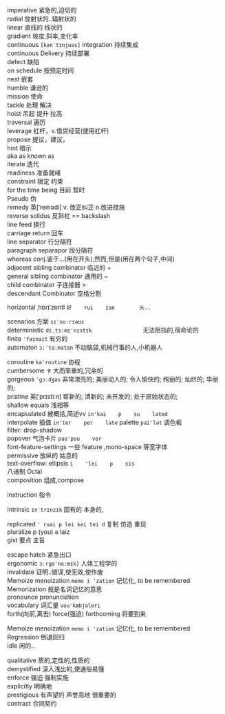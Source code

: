 imperative                                                                                                紧急的,迫切的        
radial                                                                                                放射状的..辐射状的        
linear                                                                                                直线的    线状的        
gradient                                                                                                坡度,斜率,变化率        
continuous                                                                                                `[kənˈtɪnjuəs]`    integration        持续集成        
continuous    Delivery                                                                                                            持续部署            
defect                                                                                                缺陷        
on    schedule                                                                                                    按预定时间                    
nest                                                                                                嵌套        
humble                                                                                                谦逊的        
mission                                                                                                    使命            
tackle                                                                                                        处理    解决        
hoist                                                                                            吊起    提升    拉高        
traversal                                                                                                    遍历        
leverage                                                                                                        杠杆，v.借贷经营(使用杠杆)        
propose                                                                                                            提议，建议，        
hint                                                                                                                        暗示        
aka        as    known    as        
iterate                                                                                                    迭代        
readiness                                                                                            准备就绪        
constraint                                                                                        限定    约束        
for    the    time    being                                                                                        目前    暂时        
Pseudo                                                                                                        伪        
remedy                                                                                                        英[ˈremədi]    v.    改正纠正    n.改进措施        
reverse    solidus                                                                                                    反斜杠            ==        backslash                
line    feed                                                                                                            换行            
carriage    return                                                                                                    回车            
line    separator                                                                                                        行分隔符                
paragraph        separapor                                                                                                段分隔符        
whereas                                                                                                            conj.鉴于...(用在开头),然而,但是(用在两个句子,中间)                
adjacent    sibling    combinator                     									   临近的            +        
general            sibling    combinator           									              通用的            ~        
child    combinator                                                                    子连接器    >        
descendant    Combinator                           									                          空格分割    `    `        

horizontal                        ˌhɒrɪˈzɒntl             									        `好    rui    zan        头..`        

scenarios        方案                    									     									 `sɪˈnɑːrɪəʊz`        
deterministic                               									      `dɪˌtɜːmɪˈnɪstɪk                `        无法阻挡的,宿命论的            
finite                                                  									   `ˈfaɪnaɪt`        有穷的            
automaton                       									  `ɔːˈtɑːmətən`        不动脑袋,机械行事的人,小机器人        

coroutine                									     									 `kə'routine`            协程        
cumbersome           									     									  `卡`    大而笨重的,冗余的        
gorgeous                `ˈɡɔːdʒəs`                 									    非常漂亮的;    美丽动人的;    令人愉快的;    绚丽的;    灿烂的;    华丽的;        
pristine	英[ˈprɪstiːn]         									            崭新的;    清新的;    未开发的;    处于原始状态的;                
shallow    equals                     									浅相等        
encapsulated                             									被概括,简述vv            `in'kai    p    su    lated`        
interpolate                            									 插值        `in'ter    per    late`
palette                `pai'lət`         									        调色板        
filter:    drop-shadow        
popover             									     									气泡卡片        		   `pao'pou    ver`        
font-feature-settings                 									一些    feature        ,mono-space    等宽字体        
permissive                									 放纵的        姑息的        
text-overflow:                                    ellipsis            									     									 `i    'lei    p    sis`        
八进制                                                   Octal        
composition                                    组成,compose        

instruction    指令  


 intrinsic   `ɪnˈtrɪnzɪk`         固有的  本身的, 





replicated    `' ruai p lei kei tei d`      复制 仿造 重现  
pluralize      p (you)  ə  laiz  
gist          要点  主旨  

escape hatch  紧急出口   
ergonomic   `ɜːrɡəˈnɑːmɪk]`   人体工程学的  
invalidate   证明..错误,使无效,使作废  
Memoize   menoization  `memo i 'zation`  记忆化, to be remembered  
Memorization   就是名词记忆的意思  
pronounce   pronunciation      
vocabulary  词汇量  `vəuˈkæbjəleri`  
forth(向前,离去)  force(强迫)  forthcoming  将要到来  

Memoize   menoization  `memo i 'zation`  记忆化, to be remembered   
Regression  倒退回归  
idle 闲的..    

qualitative   质的,定性的,性质的  
demystified    深入浅出的,使通俗易懂  
enforce   强迫  强制实施  
explicitly    明确地  
prestigious   有声望的  声誉高地   很重要的  
contract    合同契约  

